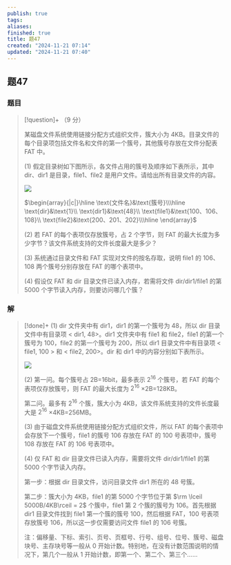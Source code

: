 ```yaml
---
publish: true
tags: 
aliases: 
finished: true
title: 题47
created: "2024-11-21 07:14"
updated: "2024-11-21 07:40"
---
```

## 题47
### 题目
> [!question]+
> （9 分）
> 
> 某磁盘文件系统使用链接分配方式组织文件，簇大小为 4KB。目录文件的每个目录项包括文件名和文件的第一个簇号，其他簇号存放在文件分配表 FAT 中。
> 
> (1) 假定目录树如下图所示，各文件占用的簇号及顺序如下表所示，其中 dir、dir1 是目录，file1、file2 是用户文件。请给出所有目录文件的内容。
> 
> ![](https://img.hwenyi.tech/202411211513216.webp)
> 
> $\begin{array}{|c|}\hline \text{文件名}&\text{簇号}\\\hline \text{dir}&\text{1}\\ \text{dir1}&\text{48}\\ \text{file1}&\text{100、106、108}\\ \text{file2}&\text{200、201、202}\\\hline \end{array}$
> 
> (2) 若 FAT 的每个表项仅存放簇号，占 2 个字节，则 FAT 的最大长度为多少字节？该文件系统支持的文件长度最大是多少？
> 
> (3) 系统通过目录文件和 FAT 实现对文件的按名存取，说明 file1 的 106、108 两个簇号分别存放在 FAT 的哪个表项中。
> 
> (4) 假设仅 FAT 和 dir 目录文件已读入内存，若需将文件 dir/dir1/file1 的第 5000 个字节读入内存，则要访问哪几个簇？
### 解
> [!done]+
> (1) dir 文件夹中有 dir1，dir1 的第一个簇号为 48，所以 dir 目录文件中有目录项 < dir1, 48>。dir1 文件夹中有 file1 和 file2，file1 的第一个簇号为 100，file2 的第一个簇号为 200，所以 dir1 目录文件中有目录项 < file1, 100 > 和 < file2, 200>。dir 和 dir1 中的内容分别如下表所示。
> 
> ![](https://img.hwenyi.tech/202411211513217.webp)
> 
> (2) 第一问。每个簇号占 2B=16bit，最多表示 $2^{16}$ 个簇号，若 FAT 的每个表项仅存放簇号，则 FAT 的最大长度为 $2^{16}$ ×2B=128KB。
> 
> 第二问。最多有 $2^{16}$ 个簇，簇大小为 4KB，该文件系统支持的文件长度最大是 $2^{16}$ ×4KB=256MB。
> 
> (3) 由于磁盘文件系统使用链接分配方式组织文件，所以 FAT 的每个表项中会存放下一个簇号，file1 的簇号 106 存放在 FAT 的 100 号表项中，簇号 108 存放在 FAT 的 106 号表项中。
> 
> (4) 仅 FAT 和 dir 目录文件已读入内存，需要将文件 dir/dir1/file1 的第 5000 个字节读入内存。
> 
> 第一步：根据 dir 目录文件，访问目录文件 dir1 所在的 48 号簇。
> 
> 第二步：簇大小为 4KB，file1 的第 5000 个字节位于第 $\rm \lceil 5000B/4KB\rceil = 2$ 个簇中，file1 第 2 个簇的簇号为 106。首先根据 dir1 目录文件找到 file1 第一个簇的簇号 100，然后根据 FAT，100 号表项存放簇号 106，所以这一步仅需要访问文件 file1 的 106 号簇。
> 
> 注：偏移量、下标、索引、页号、页框号、行号、组号、位号、簇号、磁盘块号、主存块号等一般从 0 开始计数。特别地，在没有计数范围说明的情况下，第几个一般从 1 开始计数，即第一个、第二个、第三个……